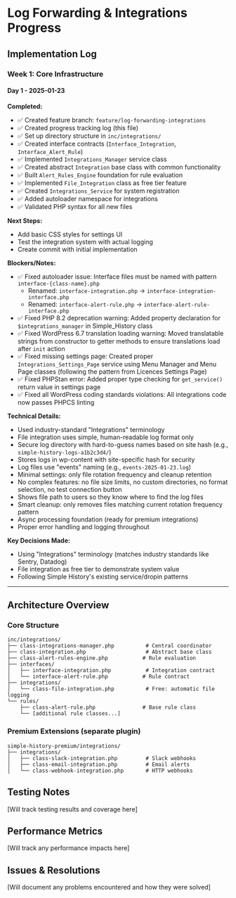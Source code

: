 # Log Forwarding & Integrations Progress

## Implementation Log

### Week 1: Core Infrastructure

#### Day 1 - 2025-01-23

**Completed:**
- ✅ Created feature branch: `feature/log-forwarding-integrations`
- ✅ Created progress tracking log (this file)
- ✅ Set up directory structure in `inc/integrations/`
- ✅ Created interface contracts (`Interface_Integration`, `Interface_Alert_Rule`)
- ✅ Implemented `Integrations_Manager` service class
- ✅ Created abstract `Integration` base class with common functionality
- ✅ Built `Alert_Rules_Engine` foundation for rule evaluation
- ✅ Implemented `File_Integration` class as free tier feature
- ✅ Created `Integrations_Service` for system registration
- ✅ Added autoloader namespace for integrations
- ✅ Validated PHP syntax for all new files

**Next Steps:**
- Add basic CSS styles for settings UI
- Test the integration system with actual logging
- Create commit with initial implementation

**Blockers/Notes:**
- ✅ Fixed autoloader issue: Interface files must be named with pattern `interface-{class-name}.php`
  - Renamed: `interface-integration.php` → `interface-integration-interface.php`
  - Renamed: `interface-alert-rule.php` → `interface-alert-rule-interface.php`
- ✅ Fixed PHP 8.2 deprecation warning: Added property declaration for `$integrations_manager` in Simple_History class
- ✅ Fixed WordPress 6.7 translation loading warning: Moved translatable strings from constructor to getter methods to ensure translations load after `init` action
- ✅ Fixed missing settings page: Created proper `Integrations_Settings_Page` service using Menu Manager and Menu Page classes (following the pattern from Licences Settings Page)
- ✅ Fixed PHPStan error: Added proper type checking for `get_service()` return value in settings page
- ✅ Fixed all WordPress coding standards violations: All integrations code now passes PHPCS linting

**Technical Details:**
- Used industry-standard "Integrations" terminology
- File integration uses simple, human-readable log format only
- Secure log directory with hard-to-guess names based on site hash (e.g., `simple-history-logs-a1b2c3d4/`)
- Stores logs in wp-content with site-specific hash for security
- Log files use "events" naming (e.g., `events-2025-01-23.log`)
- Minimal settings: only file rotation frequency and cleanup retention
- No complex features: no file size limits, no custom directories, no format selection, no test connection button
- Shows file path to users so they know where to find the log files
- Smart cleanup: only removes files matching current rotation frequency pattern
- Async processing foundation (ready for premium integrations)
- Proper error handling and logging throughout

**Key Decisions Made:**
- Using "Integrations" terminology (matches industry standards like Sentry, Datadog)
- File integration as free tier to demonstrate system value
- Following Simple History's existing service/dropin patterns

---

## Architecture Overview

### Core Structure
```
inc/integrations/
├── class-integrations-manager.php          # Central coordinator
├── class-integration.php                   # Abstract base class  
├── class-alert-rules-engine.php           # Rule evaluation
├── interfaces/
│   ├── interface-integration.php           # Integration contract
│   └── interface-alert-rule.php           # Rule contract
├── integrations/
│   └── class-file-integration.php          # Free: automatic file logging
└── rules/
    ├── class-alert-rule.php               # Base rule class
    └── [additional rule classes...]
```

### Premium Extensions (separate plugin)
```
simple-history-premium/integrations/
├── integrations/
│   ├── class-slack-integration.php         # Slack webhooks
│   ├── class-email-integration.php         # Email alerts
│   └── class-webhook-integration.php       # HTTP webhooks
```

## Testing Notes
[Will track testing results and coverage here]

## Performance Metrics
[Will track any performance impacts here]

## Issues & Resolutions
[Will document any problems encountered and how they were solved]